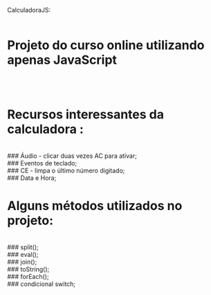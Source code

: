 CalculadoraJS:
<br />
<br />

# Projeto do curso online utilizando apenas JavaScript
<br />
<br />

# Recursos interessantes da calculadora :<br />
<br />
  ### Áudio - clicar duas vezes AC para ativar; <br />
  ### Eventos de teclado;<br />
  ### CE - limpa o último número digitado;<br />
  ### Data e Hora; 
  
 
# Alguns métodos utilizados no projeto: <br />
<br />
  ### split();<br />
  ### eval();<br />
  ### join();<br />
  ### toString();<br />
  ### forEach();<br />
  ### condicional switch;<br />
  
  
 
